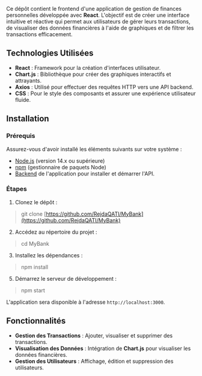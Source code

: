 Ce dépôt contient le frontend d'une application de gestion de finances personnelles développée avec **React**. L'objectif est de créer une interface intuitive et réactive qui permet aux utilisateurs de gérer leurs transactions, de visualiser des données financières à l'aide de graphiques et de filtrer les transactions efficacement.

## Technologies Utilisées

-   **React** : Framework pour la création d'interfaces utilisateur.
-   **Chart.js** : Bibliothèque pour créer des graphiques interactifs et attrayants.
- **Axios** : Utilisé pour effectuer des requêtes HTTP vers une API backend.
-   **CSS** : Pour le style des composants et assurer une expérience utilisateur fluide.

## Installation

### Prérequis

Assurez-vous d'avoir installé les éléments suivants sur votre système :

-   [Node.js](https://nodejs.org/) (version 14.x ou supérieure)
-   [npm](https://www.npmjs.com/) (gestionnaire de paquets Node)
- [Backend]([https://github.com/RejdaQATI/MoneyManagement.git](https://github.com/RejdaQATI/MoneyManagement.git)) de l'application pour installer et démarrer l'API.


### Étapes

1.  Clonez le dépôt :

> git clone [https://github.com/RejdaQATI/MyBank](https://github.com/RejdaQATI/MyBank)

2.  Accédez au répertoire du projet :

> cd MyBank

3.  Installez les dépendances :

> npm install

5.  Démarrez le serveur de développement :

> npm start

L'application sera disponible à l'adresse `http://localhost:3000`.

## Fonctionnalités

-   **Gestion des Transactions** : Ajouter, visualiser et supprimer des transactions.
-   **Visualisation des Données** : Intégration de **Chart.js** pour visualiser les données financières.
- **Gestion des Utilisateurs** : Affichage, édition et suppression des utilisateurs.
